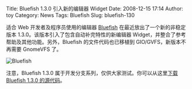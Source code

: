 Title: Bluefish 1.3.0 引入新的编辑器 Widget
Date: 2008-12-15 17:14
Author: toy
Category: News
Tags: Bluefish
Slug: bluefish-130

适合 Web 开发者及程序员使用的编辑器
[Bluefish](http://bluefish.openoffice.nl/)
在最近放出了一个新的非稳定版本
1.3.0。该版本引入了包含自动补完特性的新编辑器
Widget，并整合了参考帮助及其他功能。另外，Bluefish 的文件代码也已移植到
GIO/GVFS，新版本不再需要 GnomeVFS 了。

![Bluefish](http://i.linuxtoy.org/images/2008/12/bluefish.jpg)

注意，Bluefish 1.3.0 属于开发分支系列，仅供大家测试。你可以从这里[下载
Bluefish 1.3.0
的源代码](http://www.bennewitz.com/bluefish/devel/source/)。
